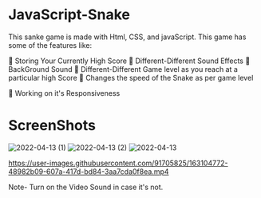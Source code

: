 # JavaScript-Snake
This sanke game is made with Html, CSS, and javaScript. This game has some of the features like: 

 📌 Storing Your Currently High Score
 📌 Different-Different Sound Effects
 📌 BackGround Sound
 📌 Different-Different Game level as you reach at a particular high Score
 📌 Changes the speed of the Snake as per game level
 
 📍 Working on it's Responsiveness



# ScreenShots
![2022-04-13 (1)](https://user-images.githubusercontent.com/91705825/163103767-d81e65ac-c0a2-4724-91f0-c3a9b2faaffa.png)
![2022-04-13 (2)](https://user-images.githubusercontent.com/91705825/163103832-d1d05f2b-c457-4bd0-b096-0079be14cc8b.png)
![2022-04-13](https://user-images.githubusercontent.com/91705825/163103920-1e344c9a-d37b-4d50-922d-e5bd037ffe75.png)



https://user-images.githubusercontent.com/91705825/163104772-48982b09-607a-417d-bd84-3aa7cda0f8ea.mp4



Note- Turn on the Video Sound in case it's not.

